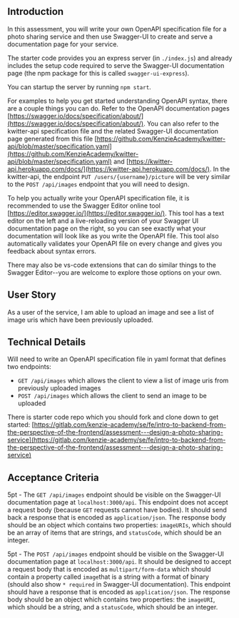 ## Introduction

In this assessment, you will write your own OpenAPI specification file for a photo sharing service and then use Swagger-UI to create and serve a documentation page for your service.

The starter code provides you an express server (in `./index.js`) and already includes the setup code required to serve the Swagger-UI documentation page (the npm package for this is called `swagger-ui-express`).

You can startup the server by running `npm start`.

For examples to help you get started understanding OpenAPI syntax, there are a couple things you can do. Refer to the OpenAPI documentation pages [https://swagger.io/docs/specification/about/](https://swagger.io/docs/specification/about/). You can also refer to the kwitter-api specification file and the related Swagger-UI documentation page generated from this file [https://github.com/KenzieAcademy/kwitter-api/blob/master/specification.yaml](https://github.com/KenzieAcademy/kwitter-api/blob/master/specification.yaml) and [https://kwitter-api.herokuapp.com/docs/](https://kwitter-api.herokuapp.com/docs/). In the kwitter-api, the endpoint `PUT /users/{username}/picture` will be very similar to the `POST /api/images` endpoint that you will need to design.

To help you actually write your OpenAPI specification file, it is recommended to use the Swagger Editor online tool
[https://editor.swagger.io/](https://editor.swagger.io/). This tool has a text editor on the left and a live-reloading version of your Swagger UI documentation page on the right, so you can see exactly what your documentation will look like as you write the OpenAPI file. This tool also automatically validates your OpenAPI file on every change and gives you feedback about syntax errors.

There may also be vs-code extensions that can do similar things to the Swagger Editor--you are welcome to explore those options on your own.

## User Story

As a user of the service, I am able to upload an image and see a list of image uris which have been previously uploaded.

## Technical Details

Will need to write an OpenAPI specification file in yaml format that defines two endpoints:

- `GET /api/images` which allows the client to view a list of image uris from previously uploaded images
- `POST /api/images` which allows the client to send an image to be uploaded

There is starter code repo which you should fork and clone down to get started: [https://gitlab.com/kenzie-academy/se/fe/intro-to-backend-from-the-perspective-of-the-frontend/assessment---design-a-photo-sharing-service](https://gitlab.com/kenzie-academy/se/fe/intro-to-backend-from-the-perspective-of-the-frontend/assessment---design-a-photo-sharing-service)

## Acceptance Criteria

5pt - The `GET /api/images` endpoint should be visible on the Swagger-UI documentation page at `localhost:3000/api`. This endpoint does not accept a request body (because `GET` requests cannot have bodies). It should send back a response that is encoded as `application/json`. The response body should be an object which contains two properties: `imageURIs`, which should be an array of items that are strings, and `statusCode`, which should be an integer.

5pt - The `POST /api/images` endpoint should be visible on the Swagger-UI documentation page at `localhost:3000/api`. It should be designed to accept a request body that is encoded as `multipart/form-data` which should contain a property called `image`that is a string with a format of binary (should also show `* required` in Swagger-UI documentation). This endpoint should have a response that is encoded as `application/json`. The response body should be an object which contains two properties: the `imageURI`, which should be a string, and a `statusCode`, which should be an integer.
